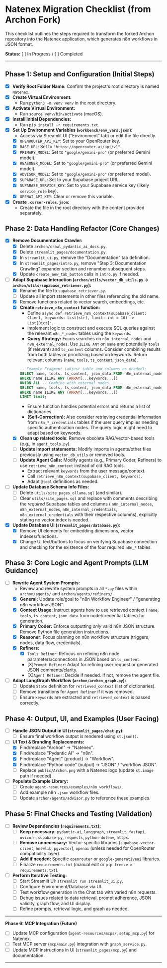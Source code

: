 # Natenex Migration Checklist (from Archon Fork)

This checklist outlines the steps required to transform the forked Archon repository into the Natenex application, which generates n8n workflows in JSON format.

**Status:** [ ] In Progress / [ ] Completed

---

## Phase 1: Setup and Configuration (Initial Steps)

*   [X] **Verify Root Folder Name:** Confirm the project's root directory is named `Natenex`.
*   [X] **Create Virtual Environment:**
    *   Run `python3 -m venv venv` in the root directory.
*   [X] **Activate Virtual Environment:**
    *   Run `source venv/bin/activate` (macOS).
*   [X] **Install Initial Dependencies:**
    *   Run `pip install -r requirements.txt`.
*   [X] **Set Up Environment Variables (`workbench/env_vars.json`):**
    *   Access via Streamlit UI ("Environment" tab) or edit the file directly.
    *   [X] `OPENROUTER_API_KEY`: Set to your OpenRouter key.
    *   [X] `BASE_URL`: Set to `"https://openrouter.ai/api/v1"`.
    *   [X] `PRIMARY_MODEL`: Set to `"google/gemini-pro"` (or preferred Gemini model).
    *   [X] `REASONER_MODEL`: Set to `"google/gemini-pro"` (or preferred Gemini model).
    *   [X] `ADVISOR_MODEL`: Set to `"google/gemini-pro"` (or preferred model).
    *   [X] `SUPABASE_URL`: Set to your Supabase project URL.
    *   [X] `SUPABASE_SERVICE_KEY`: Set to your Supabase service key (likely `service_role` key).
    *   [X] `OPENAI_API_KEY`: Clear or remove this variable.
*   [X] **Create `.cursor-rules.json`:**
    *   Create the file in the root directory with the content provided separately.

## Phase 2: Data Handling Refactor (Core Changes)

*   [X] **Remove Documentation Crawler:**
    *   [X] Delete `archon/crawl_pydantic_ai_docs.py`.
    *   [X] Delete `streamlit_pages/documentation.py`.
    *   [X] In `streamlit_ui.py`, remove the "Documentation" tab definition.
    *   [X] In `streamlit_pages/intro.py`, remove "Step 3: Documentation Crawling" expander section and renumber subsequent steps.
    *   [X] Update `create_new_tab_button` calls in `intro.py` if needed.
*   [ ] **Adapt Supabase Interaction (`archon/utils/vector_db_utils.py` -> `archon/utils/supabase_retriever.py`):**
    *   [X] Rename the file to `supabase_retriever.py`.
    *   [ ] Update all import statements in other files referencing the old name.
    *   [X] Remove functions related to vector search, embeddings, etc.
    *   [X] **Create `retrieve_n8n_context` function:**
        *   Define `async def retrieve_n8n_context(supabase_client: Client, keywords: List[str], limit: int = 10) -> List[Dict]:`.
        *   Implement logic to construct and execute SQL queries against the relevant `n8n_*_nodes` tables using the `keywords`.
        *   **Query Strategy:** Focus searches on `n8n_internal_nodes` and `n8n_external_nodes`. Use `ILIKE ANY` on `name` and potentially `tools` (if relevant) and `ts_content` columns. Consider combining results from both tables or prioritizing based on keywords. Return relevant columns (`name`, `tools`, `ts_content`, `json_data`).
        ```sql
        -- Example Fragment (adjust table and columns as needed):
        SELECT name, tools, ts_content, json_data FROM n8n_internal_nodes
        WHERE name ILIKE ANY (ARRAY[...keywords...])
        UNION ALL -- Combine with external nodes
        SELECT name, tools, ts_content, json_data FROM n8n_external_nodes
        WHERE name ILIKE ANY (ARRAY[...keywords...])
        LIMIT limit;
        ```
        *   Ensure function handles potential errors and returns a list of dictionaries.
        *   **(Self-Correction):** Also consider retrieving credential information from `n8n_*_credentials` tables if the user query implies needing specific authentication nodes. The query logic might need to adapt based on keywords.
    *   [X] **Clean up related tools:** Remove obsolete RAG/vector-based tools (e.g., in `agent_tools.py`).
    *   [ ] **Update import statements:** Modify imports in agents/other files previously using `vector_db_utils` or removed tools.
    *   [ ] **Update Agent Calls:** Modify agents (e.g., Primary Coder, Refiners) to use `retrieve_n8n_context` instead of old RAG tools.
        *   Extract relevant `keywords` from the user message/context.
        *   Call `retrieve_n8n_context(supabase_client, keywords)`.
        *   Adapt `@tool` definitions as needed.
*   [ ] **Update Database Schema Info Files:**
    *   [ ] Delete `utils/site_pages_ollama.sql` (and similar).
    *   [ ] Clear `utils/site_pages.sql` and replace with comments describing the *required* Supabase tables and columns ( `n8n_internal_nodes`, `n8n_external_nodes`, `n8n_internal_credentials`, `n8n_external_credentials` with their respective columns), explicitly stating no vector index is needed.
*   [X] **Update Database UI (`streamlit_pages/database.py`):**
    *   [X] Remove UI elements for embedding dimensions, vector indexes/functions.
    *   [X] Change UI text/buttons to focus on verifying Supabase connection and checking for the existence of the four required `n8n_*` tables.

## Phase 3: Core Logic and Agent Prompts (LLM Guidance)

*   [ ] **Rewrite Agent System Prompts:**
    *   Review and rewrite system prompts in all `*.py` files within `archon/agents/` and `archon/agents/refiners/`.
    *   [X] **General:** Update role/goal to "n8n Workflow Engineer" / "generating n8n workflow JSON".
    *   [X] **Context Usage:** Instruct agents how to use retrieved context ( `name`, `tools`, `ts_content`, `json_data` from node/credential tables) for generation.
    *   [X] **Primary Coder:** Enforce outputting *only* valid n8n JSON structure. Remove Python file generation instructions.
    *   [X] **Reasoner:** Focus planning on n8n workflow structure (triggers, nodes, data flow, credentials).
    *   [X] **Refiners:**
        *  [X] `Tools Refiner`: Refocus on refining n8n node parameters/connections in JSON based on `ts_content`.
        *  [X]`Prompt Refiner`: Adapt for refining user request or generated JSON comments/clarity.
        *  [X]`Agent Refiner`: Decide if needed. If not, remove the agent file.
*   [ ] **Adapt LangGraph Workflow (`archon/archon_graph.py`):**
    *   [ ] Update `State` definition for `retrieved_context` (list of dictionaries).
    *   [ ] Remove transitions for `Agent Refiner` if it was removed.
    *   [ ] Ensure `keywords` are extracted and `retrieved_context` is passed correctly.

## Phase 4: Output, UI, and Examples (User Facing)

*   [ ] **Handle JSON Output in UI (`streamlit_pages/chat.py`):**
    *   [ ] Ensure final workflow output is rendered using `st.json()`.
*   [ ] **UI Text & Branding Replacements:**
    *   [X] Find/replace "Archon" -> "Natenex".
    *   [X] Find/replace "Pydantic AI" -> "n8n".
    *   [X] Find/replace "Agent" (product) -> "Workflow".
    *   [X] Find/replace "Python code" (output) -> "JSON" / "workflow JSON".
    *   [ ] Replace `public/Archon.png` with a Natenex logo (update `st.image` path if needed).
*   [ ] **Populate Example Library:**
    *   [ ] Create `agent-resources/examples/n8n_workflows/`.
    *   [ ] Add example n8n `.json` workflow files.
    *   [ ] Update `archon/agents/advisor.py` to reference these examples.

## Phase 5: Final Checks and Testing (Validation)

*   [ ] **Review Dependencies (`requirements.txt`):**
    *   [ ] **Keep necessary:** `pydantic-ai`, `langgraph`, `streamlit`, `fastapi`, `uvicorn`, `supabase-py`, `requests`, `python-dotenv`, `httpx`.
    *   [ ] **Remove unnecessary:** Vector-specific libraries (`supabase-vector-client`, `hnswlib`, `pgvector`), `openai` (unless needed for OpenRouter compatibility layer).
    *   [ ] **Add if needed:** Specific `openrouter` or `google-generativeai` libraries.
    *   [ ] Finalize `requirements.txt` (manual edit or `pip freeze > requirements.txt`).
*   [ ] **Perform Iterative Testing:**
    *   [ ] Start Streamlit UI: `streamlit run streamlit_ui.py`.
    *   [ ] Configure Environment/Database via UI.
    *   [ ] Test workflow generation in the Chat tab with varied n8n requests.
    *   [ ] Debug issues related to data retrieval, prompt adherence, JSON validity, graph flow, and UI display.
    *   [ ] Refine prompts, retrieval logic, and graph as needed.

---
**Phase 6: MCP Integration (Future)**

*   [ ] Update MCP configuration (`agent-resources/mcps/`, `setup_mcp.py`) for Natenex.
*   [ ] Test MCP server (`mcp/main.py`) integration with `graph_service.py`.
*   [ ] Update MCP instructions in UI (`streamlit_pages/mcp.py`) and documentation.

---